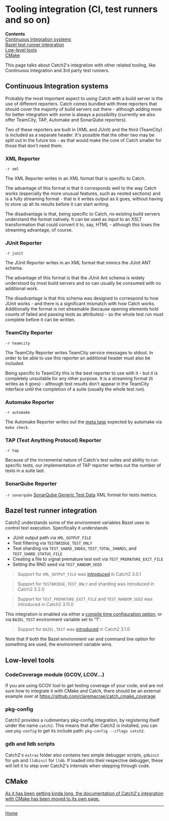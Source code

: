 <a id="top"></a>
# Tooling integration (CI, test runners and so on)

**Contents**<br>
[Continuous Integration systems](#continuous-integration-systems)<br>
[Bazel test runner integration](#bazel-test-runner-integration)<br>
[Low-level tools](#low-level-tools)<br>
[CMake](#cmake)<br>

This page talks about Catch2's integration with other related tooling,
like Continuous Integration and 3rd party test runners.


## Continuous Integration systems

Probably the most important aspect to using Catch with a build server is the use of different reporters. Catch comes bundled with three reporters that should cover the majority of build servers out there - although adding more for better integration with some is always a possibility (currently we also offer TeamCity, TAP, Automake and SonarQube reporters).

Two of these reporters are built in (XML and JUnit) and the third (TeamCity) is included as a separate header. It's possible that the other two may be split out in the future too - as that would make the core of Catch smaller for those that don't need them.

### XML Reporter
```-r xml```

The XML Reporter writes in an XML format that is specific to Catch.

The advantage of this format is that it corresponds well to the way Catch works (especially the more unusual features, such as nested sections) and is a fully streaming format - that is it writes output as it goes, without having to store up all its results before it can start writing.

The disadvantage is that, being specific to Catch, no existing build servers understand the format natively. It can be used as input to an XSLT transformation that could convert it to, say, HTML - although this loses the streaming advantage, of course.

### JUnit Reporter
```-r junit```

The JUnit Reporter writes in an XML format that mimics the JUnit ANT schema.

The advantage of this format is that the JUnit Ant schema is widely understood by most build servers and so can usually be consumed with no additional work.

The disadvantage is that this schema was designed to correspond to how JUnit works - and there is a significant mismatch with how Catch works. Additionally the format is not streamable (because opening elements hold counts of failed and passing tests as attributes) - so the whole test run must complete before it can be written.


### TeamCity Reporter
```-r teamcity```

The TeamCity Reporter writes TeamCity service messages to stdout. In order to be able to use this reporter an additional header must also be included.

Being specific to TeamCity this is the best reporter to use with it - but it is completely unsuitable for any other purpose. It is a streaming format (it writes as it goes) - although test results don't appear in the TeamCity interface until the completion of a suite (usually the whole test run).

### Automake Reporter
```-r automake```

The Automake Reporter writes out the [meta tags](https://www.gnu.org/software/automake/manual/html_node/Log-files-generation-and-test-results-recording.html#Log-files-generation-and-test-results-recording) expected by automake via `make check`.

### TAP (Test Anything Protocol) Reporter
```-r tap```

Because of the incremental nature of Catch's test suites and ability to run specific tests, our implementation of TAP reporter writes out the number of tests in a suite last.

### SonarQube Reporter
```-r sonarqube```
[SonarQube Generic Test Data](https://docs.sonarqube.org/latest/analysis/generic-test/) XML format for tests metrics.


## Bazel test runner integration

Catch2 understands some of the environment variables Bazel uses to control
test execution. Specifically it understands

 * JUnit output path via `XML_OUTPUT_FILE`
 * Test filtering via `TESTBRIDGE_TEST_ONLY`
 * Test sharding via `TEST_SHARD_INDEX`, `TEST_TOTAL_SHARDS`, and `TEST_SHARD_STATUS_FILE`
 * Creating a file to signal premature test exit via `TEST_PREMATURE_EXIT_FILE`
 * Setting the RNG seed via `TEST_RANDOM_SEED`

> Support for `XML_OUTPUT_FILE` was [introduced](https://github.com/catchorg/Catch2/pull/2399) in Catch2 3.0.1

> Support for `TESTBRIDGE_TEST_ONLY` and sharding was introduced in Catch2 3.2.0

> Support for `TEST_PREMATURE_EXIT_FILE` and `TEST_RANDOM_SEED` was introduced in Catch2 3.11.0

This integration is enabled via either a [compile time configuration
option](configuration.md#bazel-support), or via `BAZEL_TEST` environment
variable set to "1".

> Support for `BAZEL_TEST` was [introduced](https://github.com/catchorg/Catch2/pull/2459) in Catch2 3.1.0

Note that if both the Bazel environment var and command line option for
something are used, the environment variable wins.


## Low-level tools

### CodeCoverage module (GCOV, LCOV...)

If you are using GCOV tool to get testing coverage of your code, and are not sure how to integrate it with CMake and Catch, there should be an external example over at https://github.com/claremacrae/catch_cmake_coverage


### pkg-config

Catch2 provides a rudimentary pkg-config integration, by registering itself
under the name `catch2`. This means that after Catch2 is installed, you
can use `pkg-config` to get its include path: `pkg-config --cflags catch2`.

### gdb and lldb scripts

Catch2's `extras` folder also contains two simple debugger scripts,
`gdbinit` for `gdb` and `lldbinit` for `lldb`. If loaded into their
respective debugger, these will tell it to step over Catch2's internals
when stepping through code.


## CMake

[As it has been getting kinda long, the documentation of Catch2's
integration with CMake has been moved to its own page.](cmake-integration.md#top)


---

[Home](Readme.md#top)
